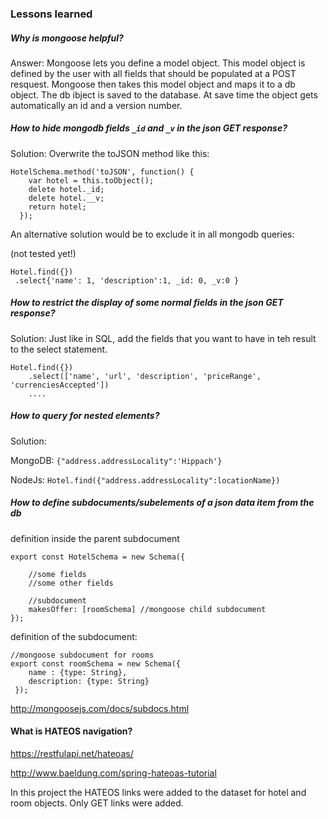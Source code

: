 ### Lessons learned

##### Why is mongoose helpful?
Answer: Mongoose lets you define a model object. This model object is defined by the user with all fields that should be populated at a POST resquest. Mongoose then takes this model object and maps it to a db object. The db ibject is saved to the database. At save time the object gets automatically an id and a version number.

##### How to hide mongodb fields `_id` and `_v` in the json GET response?
Solution: Overwrite the toJSON method like this:

```
HotelSchema.method('toJSON', function() {
    var hotel = this.toObject();
    delete hotel._id;
    delete hotel.__v;
    return hotel;
  });
```
An alternative solution would be to exclude it in all mongodb queries:

(not tested yet!)
```
Hotel.find({})
 .select{'name': 1, 'description':1, _id: 0, _v:0 }
```

##### How to restrict the display of some normal fields in the json GET response?

Solution: Just like in SQL, add the fields that you want to have in teh result to the select statement.

```
Hotel.find({})
    .select(['name', 'url', 'description', 'priceRange', 'currenciesAccepted'])
    ....
```


##### How to query for nested elements?
Solution:

MongoDB: ``` {"address.addressLocality":'Hippach'} ```

NodeJs:  ```Hotel.find({"address.addressLocality":locationName})```

##### How to define subdocuments/subelements of a json data item from the db

definition inside the parent subdocument

```
export const HotelSchema = new Schema({

    //some fields
    //some other fields

    //subdocument
    makesOffer: [roomSchema] //mongoose child subdocument
});
```

definition of the subdocument:
```
//mongoose subdocument for rooms
export const roomSchema = new Schema({
    name : {type: String},
    description: {type: String}
 });
```
http://mongoosejs.com/docs/subdocs.html

#### What is HATEOS navigation?

https://restfulapi.net/hateoas/

http://www.baeldung.com/spring-hateoas-tutorial

In this project the HATEOS links were added to the dataset for hotel and room objects. Only GET links were added.
